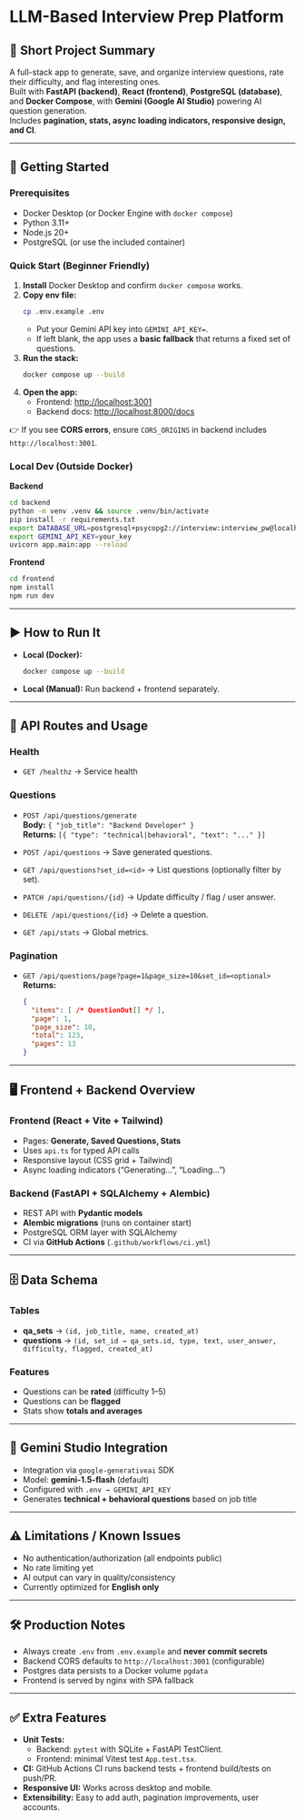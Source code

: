 # LLM-Based Interview Prep Platform

## 📌 Short Project Summary
A full-stack app to generate, save, and organize interview questions, rate their difficulty, and flag interesting ones.  
Built with **FastAPI (backend)**, **React (frontend)**, **PostgreSQL (database)**, and **Docker Compose**, with **Gemini (Google AI Studio)** powering AI question generation.  
Includes **pagination, stats, async loading indicators, responsive design, and CI**.

---

## 🚀 Getting Started

### Prerequisites
- Docker Desktop (or Docker Engine with `docker compose`)
- Python 3.11+
- Node.js 20+
- PostgreSQL (or use the included container)

### Quick Start (Beginner Friendly)
1. **Install** Docker Desktop and confirm `docker compose` works.  
2. **Copy env file:**
   ```bash
   cp .env.example .env
   ```
   - Put your Gemini API key into `GEMINI_API_KEY=`.
   - If left blank, the app uses a **basic fallback** that returns a fixed set of questions.
3. **Run the stack:**
   ```bash
   docker compose up --build
   ```
4. **Open the app:**
   - Frontend: [http://localhost:3001](http://localhost:3001)  
   - Backend docs: [http://localhost:8000/docs](http://localhost:8000/docs)

👉 If you see **CORS errors**, ensure `CORS_ORIGINS` in backend includes `http://localhost:3001`.

### Local Dev (Outside Docker)

**Backend**
```bash
cd backend
python -m venv .venv && source .venv/bin/activate
pip install -r requirements.txt
export DATABASE_URL=postgresql+psycopg2://interview:interview_pw@localhost:5432/interview_prep
export GEMINI_API_KEY=your_key
uvicorn app.main:app --reload
```

**Frontend**
```bash
cd frontend
npm install
npm run dev
```

---

## ▶️ How to Run It
- **Local (Docker):**  
  ```bash
  docker compose up --build
  ```
- **Local (Manual):** Run backend + frontend separately.  
---

## 📡 API Routes and Usage

### Health
- `GET /healthz` → Service health

### Questions
- `POST /api/questions/generate`  
  **Body:** `{ "job_title": "Backend Developer" }`  
  **Returns:** `[{ "type": "technical|behavioral", "text": "..." }]`

- `POST /api/questions` → Save generated questions.  
- `GET /api/questions?set_id=<id>` → List questions (optionally filter by set).  
- `PATCH /api/questions/{id}` → Update difficulty / flag / user answer.  
- `DELETE /api/questions/{id}` → Delete a question.  
- `GET /api/stats` → Global metrics.  

### Pagination
- `GET /api/questions/page?page=1&page_size=10&set_id=<optional>`  
  **Returns:**
  ```json
  {
    "items": [ /* QuestionOut[] */ ],
    "page": 1,
    "page_size": 10,
    "total": 123,
    "pages": 13
  }
  ```

---

## 🖥️ Frontend + Backend Overview

### Frontend (React + Vite + Tailwind)
- Pages: **Generate, Saved Questions, Stats**
- Uses `api.ts` for typed API calls
- Responsive layout (CSS grid + Tailwind)
- Async loading indicators (“Generating…”, “Loading…”)

### Backend (FastAPI + SQLAlchemy + Alembic)
- REST API with **Pydantic models**
- **Alembic migrations** (runs on container start)
- PostgreSQL ORM layer with SQLAlchemy
- CI via **GitHub Actions** (`.github/workflows/ci.yml`)

---

## 🗄️ Data Schema

### Tables
- **qa_sets** → `(id, job_title, name, created_at)`
- **questions** → `(id, set_id → qa_sets.id, type, text, user_answer, difficulty, flagged, created_at)`

### Features
- Questions can be **rated** (difficulty 1–5)  
- Questions can be **flagged**  
- Stats show **totals and averages**

---

## 🤖 Gemini Studio Integration
- Integration via `google-generativeai` SDK
- Model: **gemini-1.5-flash** (default)
- Configured with `.env → GEMINI_API_KEY`
- Generates **technical + behavioral questions** based on job title

---

## ⚠️ Limitations / Known Issues
- No authentication/authorization (all endpoints public)  
- No rate limiting yet  
- AI output can vary in quality/consistency  
- Currently optimized for **English only**  

---

## 🛠️ Production Notes
- Always create `.env` from `.env.example` and **never commit secrets**  
- Backend CORS defaults to `http://localhost:3001` (configurable)  
- Postgres data persists to a Docker volume `pgdata`  
- Frontend is served by nginx with SPA fallback  

---

## ✅ Extra Features
- **Unit Tests:**  
  - Backend: `pytest` with SQLite + FastAPI TestClient.  
  - Frontend: minimal Vitest test `App.test.tsx`.  
- **CI:** GitHub Actions CI runs backend tests + frontend build/tests on push/PR.  
- **Responsive UI:** Works across desktop and mobile.  
- **Extensibility:** Easy to add auth, pagination improvements, user accounts.  
